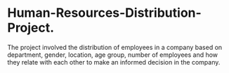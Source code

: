 # Human-Resources-Distribution-Project.
The project involved the distribution of employees in a company based on department, gender, location, age group, number of employees and how they relate with each other to make an informed decision in the company.
